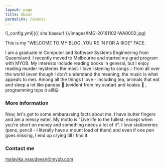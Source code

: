 ```yaml
---
layout: page
title: About
permalink: /about/
---
```


![_config.yml]({{ site.baseurl }}/images/IMG-20161102-WA0002.jpg)

This is my "WELCOME TO MY BLOG. YOU'RE IN FOR A RIDE" FACE.

I am a graduate in Computer and Software Systems Engineering from Queensland. I recently moved to Melbourne and started my grad program with MYOB. My interests include reading books in general, but I enjoy reading murder mysteries the most. I love listening to songs 🎶 from all over the world (even though I don't understand the meaning, the music is what appeals to me). Among all the things I love - including tea, animals that eat and sleep a lot like pandas 🐼 (evident from my avatar) and koalas 🐨 , programming tops it all!😃 

### More information

Now, let's get to some embarassing facts about me. I have butter fingers and am a messy eater. My motto is "Live life to the fullest; except when you're short on money and something needs a lot of it". I love stationeries (pens, pencil - I literally have a mount load of them) and even if one pen goes missing, I end up crying till I find it. 

### Contact me

[malavika.vasudevan@myob.com](mailto:malavika.vasudevan@myob.com)
